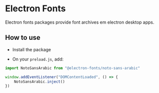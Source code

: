 # Electron Fonts

Electron fonts packages provide font archives em electron desktop apps.

## How to use

* Install the package

* On your `preload.js`, add:

```ts
import NotoSansArabic from "@electron-fonts/noto-sans-arabic"

window.addEventListener("DOMContentLoaded", () => {
    NotoSansArabic.inject()
})
```